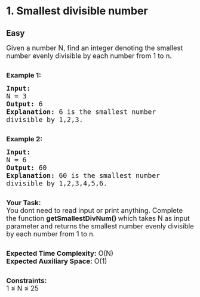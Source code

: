 # 1. Smallest divisible number
## Easy
<div class="problem-statement" style="user-select: auto;">
                <p style="user-select: auto;"></p><p style="user-select: auto;"><span style="font-size: 18px; user-select: auto;">Given a number N, find an integer denoting the smallest number evenly divisible by each number from 1 to n.</span></p>

<p style="user-select: auto;"><br style="user-select: auto;">
<span style="font-size: 18px; user-select: auto;"><strong style="user-select: auto;">Example 1:</strong></span></p>

<pre style="user-select: auto;"><span style="font-size: 18px; user-select: auto;"><strong style="user-select: auto;">Input:</strong>
N = 3
<strong style="user-select: auto;">Output:</strong> 6
<strong style="user-select: auto;">Explanation:</strong> 6 is the smallest number 
divisible by 1,2,3.</span></pre>

<p style="user-select: auto;"><br style="user-select: auto;">
<span style="font-size: 18px; user-select: auto;"><strong style="user-select: auto;">Example 2:</strong></span></p>

<pre style="user-select: auto;"><span style="font-size: 18px; user-select: auto;"><strong style="user-select: auto;">Input:</strong>
N = 6
<strong style="user-select: auto;">Output:</strong> 60
<strong style="user-select: auto;">Explanation:</strong> 60 is the smallest number 
divisible by 1,2,3,4,5,6.</span></pre>

<p style="user-select: auto;"><br style="user-select: auto;">
<span style="font-size: 18px; user-select: auto;"><strong style="user-select: auto;">Your Task: &nbsp;</strong><br style="user-select: auto;">
You dont need to read input or print anything. Complete the function <strong style="user-select: auto;">getSmallestDivNum() </strong>which takes N as input parameter and returns the smallest number evenly divisible by each number from 1 to n.</span></p>

<p style="user-select: auto;"><br style="user-select: auto;">
<span style="font-size: 18px; user-select: auto;"><strong style="user-select: auto;">Expected Time Complexity:</strong> O(N)<br style="user-select: auto;">
<strong style="user-select: auto;">Expected Auxiliary Space:</strong> O(1)</span></p>

<p style="user-select: auto;"><br style="user-select: auto;">
<span style="font-size: 18px; user-select: auto;"><strong style="user-select: auto;">Constraints:</strong><br style="user-select: auto;">
1 ≤ N ≤ 25</span></p>
 <p style="user-select: auto;"></p>
            </div>